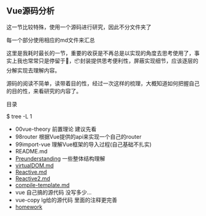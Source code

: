 ## Vue源码分析

这一节比较特殊，使用一个源码进行研究，因此不分文件夹了



每一个部分使用相应的md文件来汇总



这里是我耗时最长的一节，重要的收获是不再总是以实现的角度去思考使用了，事实上我也常常只是停留于🤔，📦封装提供思考便利性，屏蔽实现细节，应该逐层的分解实现去理解内容。

源码的阅读不简单，读带着目的性，经过一次这样的梳理，大概知道如何把握自己的目的性，来看研究的内容了。



目录

$ tree -L 1

- 00vue-theory 前置理论 建议先看
- 98router 根据Vue提供的api来实现一个自己的router
- 99import-vue 理解Vue框架的导入过程(自己基础不扎实)
- README.md
- [Preunderstanding](Preunderstanding.md) 一些整体结构理解
-  [virtualDOM.md](./virtualDOM.md ) 
-  [Reactive.md](Reactive.md) 
-  [Reactive2.md](Reactive2.md) 
-  [compile-template.md](./compile-template.md) 
-  vue 自己搞的源代码 没写多少...
-  vue-copy lg给的源代码 里面的注释更完善
- [homework](homework.md)

